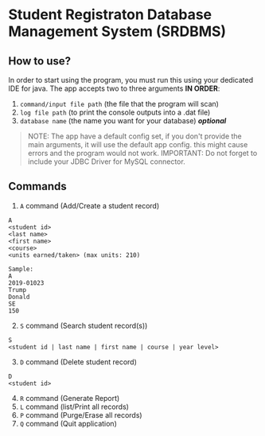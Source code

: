 # Student Registraton Database Management System (SRDBMS)

## How to use?
In order to start using the program, you must run this using your dedicated IDE for java.
The app accepts two to three arguments **IN ORDER**:

1. `command/input file path` (the file that the program will scan)
2. `log file path` (to print the console outputs into a .dat file)
3. `database name` (the name you want for your database) **_optional_**

> NOTE: The app have a default config set, if you don't provide the main arguments, it will use the default app config.
> this might cause errors and the program would not work.
> IMPORTANT: Do not forget to include your JDBC Driver for MySQL connector.

## Commands
1. `A` command (Add/Create a student record)
  ```
  A
  <student id>
  <last name>
  <first name>
  <course>
  <units earned/taken> (max units: 210)
  
  Sample:
  A
  2019-01023
  Trump
  Donald
  SE
  150
 
  ```
  
2. `S` command (Search student record(s))
  ```
  S
  <student id | last name | first name | course | year level>
  ```
  
3. `D` command (Delete student record)
  ```
  D
  <student id>
  ```
  
4. `R` command (Generate Report)
5. `L` command (list/Print all records)
6. `P` command (Purge/Erase all records)
7. `Q` command (Quit application)
